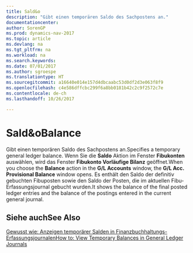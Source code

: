 ```yaml
---
title: Sald&o
description: "Gibt einen temporären Saldo des Sachpostens an."
documentationcenter: 
author: SorenGP
ms.prod: dynamics-nav-2017
ms.topic: article
ms.devlang: na
ms.tgt_pltfrm: na
ms.workload: na
ms.search.keywords: 
ms.date: 07/01/2017
ms.author: sgroespe
ms.translationtype: HT
ms.sourcegitcommit: a16640e014e157d4dbcaabc53d0df2d3e063f8f9
ms.openlocfilehash: c4e586dffcbc299f6a8bb0181b42c2c9f2572c7e
ms.contentlocale: de-ch
ms.lasthandoff: 10/26/2017

---
```

# <a name="balance"></a><span data-ttu-id="c5b1e-103">Sald&o</span><span class="sxs-lookup"><span data-stu-id="c5b1e-103">Balance</span></span>
<span data-ttu-id="c5b1e-104">Gibt einen temporären Saldo des Sachpostens an.</span><span class="sxs-lookup"><span data-stu-id="c5b1e-104">Specifies a temporary general ledger balance.</span></span> <span data-ttu-id="c5b1e-105">Wenn Sie die **Saldo** Aktion im Fenster **Fibukonten** auswählen, wird das Fenster **Fibukonto Vorläufige Bilanz** geöffnet.</span><span class="sxs-lookup"><span data-stu-id="c5b1e-105">When you choose the **Balance** action in the **G/L Accounts** window, the **G/L Acc. Provisional Balance** window opens.</span></span> <span data-ttu-id="c5b1e-106">Es enthält den Saldo der definitiv gebuchten Fibuposten sowie den Saldo der Posten, die im aktuellen Fibu-Erfassungsjournal gebucht wurden.</span><span class="sxs-lookup"><span data-stu-id="c5b1e-106">It shows the balance of the final posted ledger entries and the balance of the postings entered in the current general journal.</span></span>  

## <a name="see-also"></a><span data-ttu-id="c5b1e-107">Siehe auch</span><span class="sxs-lookup"><span data-stu-id="c5b1e-107">See Also</span></span>  
 [<span data-ttu-id="c5b1e-108">Gewusst wie: Anzeigen temporärer Salden in Finanzbuchhaltungs-Erfassungsjournalen</span><span class="sxs-lookup"><span data-stu-id="c5b1e-108">How to: View Temporary Balances in General Ledger Journals</span></span>](how-to-view-temporary-balances-in-general-ledger-journals.md)

